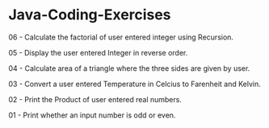 # Java-Coding-Exercises
06 - Calculate the factorial of user entered integer using Recursion.

05 - Display the user entered Integer in reverse order.

04 - Calculate area of a triangle where the three sides are given by user.

03 - Convert a user entered Temperature in Celcius to Farenheit and Kelvin.

02 - Print the Product of user entered real numbers.

01 - Print whether an input number is odd or even.






